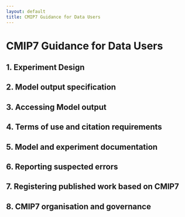 ```yaml
---
layout: default
title: CMIP7 Guidance for Data Users
---
```


# CMIP7 Guidance for Data Users

## 1.  Experiment Design
## 2.  Model output specification
## 3.  Accessing Model output 
## 4.  Terms of use and citation requirements
## 5.  Model and experiment documentation
## 6.  Reporting suspected errors
## 7.  Registering published work based on CMIP7
## 8.  CMIP7 organisation and governance